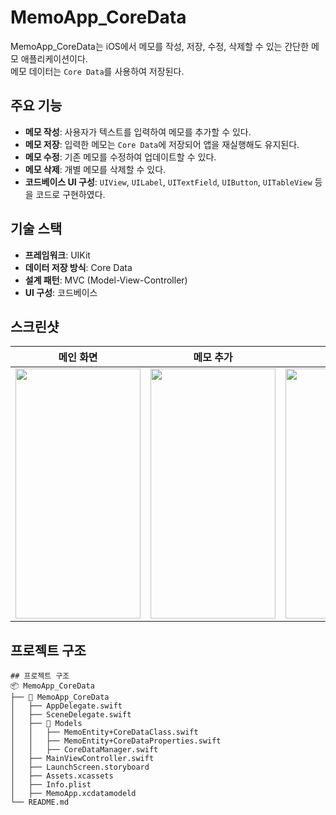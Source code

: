 # MemoApp_CoreData
MemoApp_CoreData는 iOS에서 메모를 작성, 저장, 수정, 삭제할 수 있는 간단한 메모 애플리케이션이다.  
메모 데이터는 `Core Data`를 사용하여 저장된다.

## 주요 기능
- **메모 작성**: 사용자가 텍스트를 입력하여 메모를 추가할 수 있다.
- **메모 저장**: 입력한 메모는 `Core Data`에 저장되어 앱을 재실행해도 유지된다.
- **메모 수정**: 기존 메모를 수정하여 업데이트할 수 있다.
- **메모 삭제**: 개별 메모를 삭제할 수 있다.
- **코드베이스 UI 구성**: `UIView`, `UILabel`, `UITextField`, `UIButton`, `UITableView` 등을 코드로 구현하였다.

## 기술 스택
- **프레임워크**: UIKit
- **데이터 저장 방식**: Core Data
- **설계 패턴**: MVC (Model-View-Controller)
- **UI 구성**: 코드베이스

## 스크린샷
| 메인 화면 | 메모 추가 | 메모 수정 | 메모 삭제 |
|----------|---------|---------|---------|
| <img src="https://github.com/user-attachments/assets/bdde0675-2dcb-4a19-bb79-ed54f506af96" width="200" height="400"/> | <img src="https://github.com/user-attachments/assets/85a099ce-a00d-4288-a583-86bae37d158f" width="200" height="400"/> | <img src="https://github.com/user-attachments/assets/58e028f6-b9c4-402f-84f8-2a465b22839a" width="200" height="400"/> | <img src="https://github.com/user-attachments/assets/b0fd4248-5a8e-44ca-a88c-d665f52f7606" width="200" height="400"/> |

## 프로젝트 구조
```
## 프로젝트 구조
📦 MemoApp_CoreData
├── 📂 MemoApp_CoreData
│   ├── AppDelegate.swift
│   ├── SceneDelegate.swift
│   ├── 📂 Models
│   │   ├── MemoEntity+CoreDataClass.swift
│   │   ├── MemoEntity+CoreDataProperties.swift
│   │   ├── CoreDataManager.swift
│   ├── MainViewController.swift
│   ├── LaunchScreen.storyboard
│   ├── Assets.xcassets
│   ├── Info.plist
│   ├── MemoApp.xcdatamodeld
└── README.md
